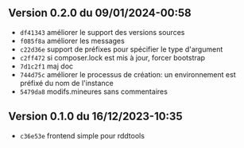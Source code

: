 ## Version 0.2.0 du 09/01/2024-00:58

* `df41343` améliorer le support des versions sources
* `f085f8a` améliorer les messages
* `c22d36e` support de préfixes pour spécifier le type d'argument
* `c2ff472` si composer.lock est mis à jour, forcer bootstrap
* `7d1c2f1` maj doc
* `744d75c` améliorer le processus de création: un environnement est préfixé du nom de l'instance
* `5479da8` modifs.mineures sans commentaires

## Version 0.1.0 du 16/12/2023-10:35

* `c36e53e` frontend simple pour rddtools
